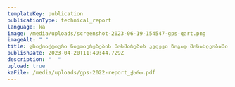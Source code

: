 ```yaml
---
templateKey: publication
publicationType: technical_report
language: ka
image: /media/uploads/screenshot-2023-06-19-154547-gps-qart.png
imageAlt: " "
title: ფსიქოაქტიური ნივთიერებების მოხმარების კვლევა ზოგად მოსახლეობაში
publishDate: 2023-04-20T11:49:44.729Z
description: "  "
upload: true
kaFile: /media/uploads/gps-2022-report_ქართ.pdf
---
```

